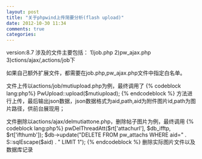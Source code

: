 ```yaml
---
layout: post
title: "关于phpwind上传简要分析(flash upload)"
date: 2012-10-30 11:34
comments: true
categories: 
---
```


version:8.7
涉及的文件主要包括：
1)job.php
2)pw_ajax.php
3)ctions/ajax/,actions/job下

如果自己额外扩展文件，都需要在job.php,pw_ajax.php文件中指定白名单。

文件上传以actions/job/mutiupload.php为例，最终调用了
{% codeblock lang:php%}
PwUpload::upload($mutiupload);
{% endcodeblock %}
方法进行上传，最后输出json数据，json数据格式为aid,path,aid为附件图片id,path为图片路径，供前台展现用；

文件删除以actions/ajax/delmutiattone.php，删除帖子图片为例，最终调用
{% codeblock lang:php%}
pwDelThreadAtt($rt['attachurl'], $db_ifftp, $rt['ifthumb']);
$db->update("DELETE FROM pw_attachs WHERE aid=" . S::sqlEscape($aid) . " LIMIT 1");
{% endcodeblock %}
删除实际图片文件以及数据库记录


